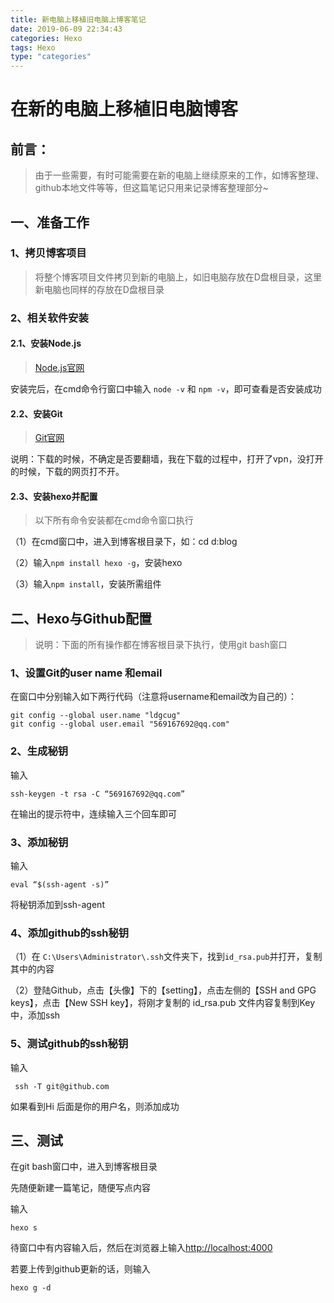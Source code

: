 ```yaml
---
title: 新电脑上移植旧电脑上博客笔记
date: 2019-06-09 22:34:43
categories: Hexo
tags: Hexo
type: "categories"
---
```


# 在新的电脑上移植旧电脑博客

## 前言：

> 由于一些需要，有时可能需要在新的电脑上继续原来的工作，如博客整理、github本地文件等等，但这篇笔记只用来记录博客整理部分~

## 一、准备工作

### 1、拷贝博客项目

> 将整个博客项目文件拷贝到新的电脑上，如旧电脑存放在D盘根目录，这里新电脑也同样的存放在D盘根目录

### 2、相关软件安装

#### 2.1、安装Node.js

> [Node.js官网](https://nodejs.org/zh-cn/download/)

安装完后，在cmd命令行窗口中输入 `node -v` 和 `npm -v`，即可查看是否安装成功

#### 2.2、安装Git

> [Git官网](https://git-scm.com/download/)

说明：下载的时候，不确定是否要翻墙，我在下载的过程中，打开了vpn，没打开的时候，下载的网页打不开。

#### 2.3、安装hexo并配置

> 以下所有命令安装都在cmd命令窗口执行

（1）在cmd窗口中，进入到博客根目录下，如：cd d:blog

（2）输入`npm install hexo -g`，安装hexo

（3）输入`npm install`，安装所需组件

## 二、Hexo与Github配置

> 说明：下面的所有操作都在博客根目录下执行，使用git bash窗口

### 1、设置Git的user name 和email

在窗口中分别输入如下两行代码（注意将username和email改为自己的）：

```
git config --global user.name "ldgcug"
git config --global user.email "569167692@qq.com"
```

### 2、生成秘钥

输入

```
ssh-keygen -t rsa -C “569167692@qq.com”
```

在输出的提示符中，连续输入三个回车即可

### 3、添加秘钥

输入

```
eval “$(ssh-agent -s)”
```

将秘钥添加到ssh-agent

### 4、添加github的ssh秘钥

（1）在 `C:\Users\Administrator\.ssh`文件夹下，找到`id_rsa.pub`并打开，复制其中的内容

（2）登陆Github，点击【头像】下的【setting】，点击左侧的【SSH and GPG keys】，点击【New SSH key】，将刚才复制的 id_rsa.pub 文件内容复制到Key中，添加ssh

### 5、测试github的ssh秘钥

输入

```
 ssh -T git@github.com 
```

如果看到Hi 后面是你的用户名，则添加成功

## 三、测试

在git bash窗口中，进入到博客根目录

先随便新建一篇笔记，随便写点内容

输入

```
hexo s
```

待窗口中有内容输入后，然后在浏览器上输入[http://localhost:4000](http://localhost:4000/)

若要上传到github更新的话，则输入

```
hexo g -d
```

